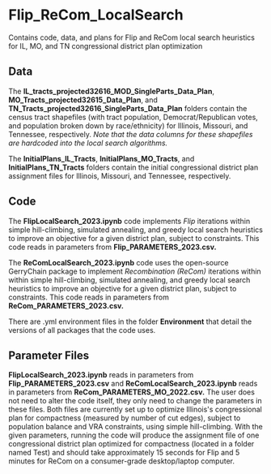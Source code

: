# Flip_ReCom_LocalSearch
Contains code, data, and plans for Flip and ReCom local search heuristics for IL, MO, and TN congressional district plan optimization

## Data
The **IL_tracts_projected32616_MOD_SingleParts_Data_Plan**, **MO_Tracts_projected32615_Data_Plan**, and **TN_Tracts_projected32616_SingleParts_Data_Plan** folders contain the census tract shapefiles (with tract population, Democrat/Republican votes, and population broken down by race/ethnicity) for Illinois, Missouri, and Tennessee, respectively. _Note that the data columns for these shapefiles are hardcoded into the local search algorithms._

The **InitialPlans_IL_Tracts**, **InitialPlans_MO_Tracts**, and **InitialPlans_TN_Tracts** folders contain the initial congressional district plan assignment files for Illinois, Missouri, and Tennessee, respectively.

## Code

The **FlipLocalSearch_2023.ipynb** code implements _Flip_ iterations within simple hill-climbing, simulated annealing, and greedy local search heuristics to improve an objective for a given district plan, subject to constraints. This code reads in parameters from **Flip_PARAMETERS_2023.csv.**

The **ReComLocalSearch_2023.ipynb** code uses the open-source GerryChain package to implement _Recombination (ReCom)_ iterations within within simple hill-climbing, simulated annealing, and greedy local search heuristics to improve an objective for a given district plan, subject to constraints. This code reads in parameters from **ReCom_PARAMETERS_2023.csv.**

There are .yml environment files in the folder **Environment** that detail the versions of all packages that the code uses.

## Parameter Files

**FlipLocalSearch_2023.ipynb** reads in parameters from **Flip_PARAMETERS_2023.csv** and **ReComLocalSearch_2023.ipynb** reads in parameters from **ReCom_PARAMETERS_MO_2022.csv.** The user does not need to alter the code itself, they only need to change the parameters in these files. Both files are currently set up to optimize Illinois's congressional plan for compactness (measured by number of cut edges), subject to population balance and VRA constraints, using simple hill-climbing. With the given parameters, running the code will produce the assignment file of one congressional district plan optimized for compactness (located in a folder named Test) and should take approximately 15 seconds for Flip and 5 minutes for ReCom on a consumer-grade desktop/laptop computer.
